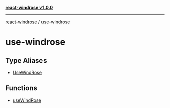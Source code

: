 [**react-windrose v1.0.0**](../README.md)

***

[react-windrose](../README.md) / use-windrose

# use-windrose

## Type Aliases

- [UseWindRose](type-aliases/UseWindRose.md)

## Functions

- [useWindRose](functions/useWindRose.md)
